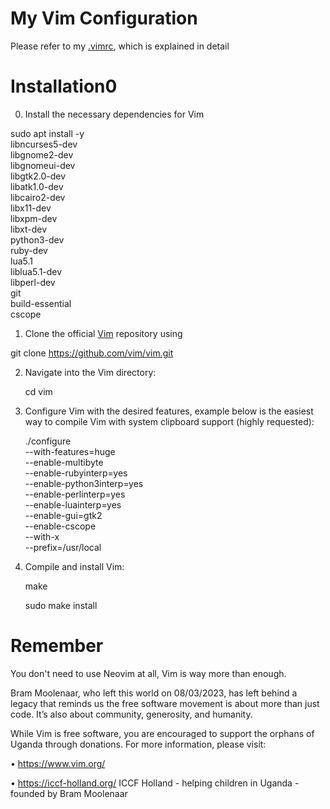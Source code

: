 # My Vim Configuration

Please refer to my [.vimrc](https://github.com/nichohells/myVim/blob/main/.vimrc), which is explained in detail

# Installation0

0. Install the necessary dependencies for Vim

sudo apt install -y \
  libncurses5-dev \
  libgnome2-dev \
  libgnomeui-dev \
  libgtk2.0-dev \
  libatk1.0-dev \
  libcairo2-dev \
  libx11-dev \
  libxpm-dev \
  libxt-dev \
  python3-dev \
  ruby-dev \
  lua5.1 \
  liblua5.1-dev \
  libperl-dev \
  git \
  build-essential \
  cscope

1. Clone the official [Vim](https://github.com/vim/vim) repository using

git clone https://github.com/vim/vim.git

2. Navigate into the Vim directory:

   cd vim

3. Configure Vim with the desired features,
   example below is the easiest way to compile Vim with system clipboard support (highly requested):

   ./configure \
    --with-features=huge \
    --enable-multibyte \
    --enable-rubyinterp=yes \
    --enable-python3interp=yes \
    --enable-perlinterp=yes \
    --enable-luainterp=yes \
    --enable-gui=gtk2 \
    --enable-cscope \
    --with-x \
    --prefix=/usr/local

4. Compile and install Vim:

   make

   sudo make install

# Remember

You don't need to use Neovim at all, Vim is way more than enough.

Bram Moolenaar, who left this world on 08/03/2023, has left behind a legacy that reminds us the free software movement is about more than just code. It’s also about community, generosity, and humanity.

While Vim is free software, you are encouraged to support the orphans of Uganda through donations. For more information, please visit:

• https://www.vim.org/

• https://iccf-holland.org/  ICCF Holland - helping children in Uganda - founded by Bram Moolenaar
